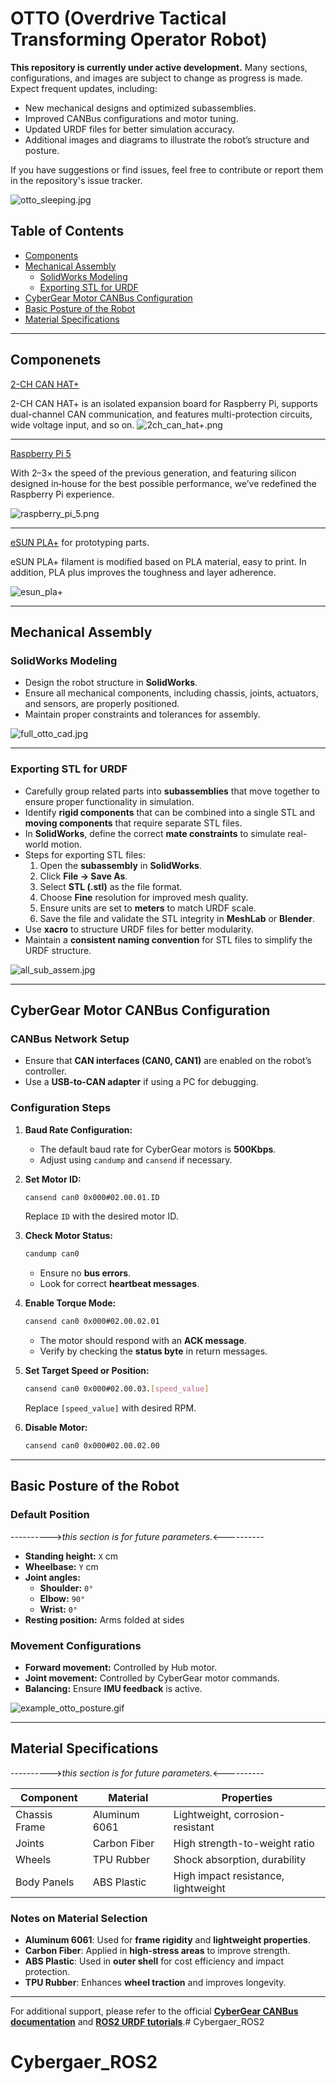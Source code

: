 # OTTO (Overdrive Tactical Transforming Operator Robot)

**This repository is currently under active development.** Many sections, configurations, and images are subject to change as progress is made. Expect frequent updates, including:

- New mechanical designs and optimized subassemblies.
- Improved CANBus configurations and motor tuning.
- Updated URDF files for better simulation accuracy.
- Additional images and diagrams to illustrate the robot’s structure and posture.



If you have suggestions or find issues, feel free to contribute or report them in the repository's issue tracker.

![otto_sleeping.jpg](/images/CAD/OTTO_Sleeping.jpg)

## Table of Contents

- [Components](#componenets)
- [Mechanical Assembly](#mechanical-assembly)
   - [SolidWorks Modeling](#solidworks-modeling)
   - [Exporting STL for URDF](#exporting-stl-for-urdf)
- [CyberGear Motor CANBus Configuration](#cybergear-motor-canbus-configuration)
- [Basic Posture of the Robot](#basic-posture-of-the-robot)
- [Material Specifications](#material-specifications)

---

## Componenets

[2-CH CAN HAT+](https://www.waveshare.com/wiki/2-CH_CAN_HAT+)

2-CH CAN HAT+ is an isolated expansion board for Raspberry Pi, supports dual-channel CAN communication, and features multi-protection circuits, wide voltage input, and so on.
![2ch_can_hat+.png](/images/Components/2ch_can_hat+.png)

---

[Raspberry Pi 5](https://www.raspberrypi.com/products/raspberry-pi-5/)

With 2–3× the speed of the previous generation, and featuring silicon designed in‑house for the best possible performance, we’ve redefined the Raspberry Pi experience.

![raspberry_pi_5.png](/images/Components/Raspberry_Pi_5.png)

---

[eSUN PLA+](https://www.esun3d.com/pla-pro-product/?gad_source=1&gclid=Cj0KCQjwhMq-BhCFARIsAGvo0KeC-QWRS4DnIqkqa8veTYXWu-kzXJ9L_G0ItWB_pjbDCn08X7ATh8IaAqrwEALw_wcB) for prototyping parts.

eSUN PLA+ filament is modified based on PLA material, easy to print. In addition, PLA plus improves the toughness and layer adherence.

![esun_pla+](/images/Components/eSUN_PLA+.png)

---

## Mechanical Assembly

### SolidWorks Modeling
- Design the robot structure in **SolidWorks**.
- Ensure all mechanical components, including chassis, joints, actuators, and sensors, are properly positioned.
- Maintain proper constraints and tolerances for assembly.

![full_otto_cad.jpg](/images/CAD/Full_Otto_CAD.jpg)

--- 

### Exporting STL for URDF

- Carefully group related parts into **subassemblies** that move together to ensure proper functionality in simulation.
- Identify **rigid components** that can be combined into a single STL and **moving components** that require separate STL files.
- In **SolidWorks**, define the correct **mate constraints** to simulate real-world motion.
- Steps for exporting STL files:
  1. Open the **subassembly** in **SolidWorks**.
  2. Click **File → Save As**.
  3. Select **STL (.stl)** as the file format.
  4. Choose **Fine** resolution for improved mesh quality.
  5. Ensure units are set to **meters** to match URDF scale.
  6. Save the file and validate the STL integrity in **MeshLab** or **Blender**.
- Use **xacro** to structure URDF files for better modularity.
- Maintain a **consistent naming convention** for STL files to simplify the URDF structure.

![all_sub_assem.jpg](/images/CAD/All_subassembly.jpg)

---

## CyberGear Motor CANBus Configuration

### CANBus Network Setup
- Ensure that **CAN interfaces (CAN0, CAN1)** are enabled on the robot’s controller.
- Use a **USB-to-CAN adapter** if using a PC for debugging.

### Configuration Steps
1. **Baud Rate Configuration:**
   - The default baud rate for CyberGear motors is **500Kbps**.
   - Adjust using `candump` and `cansend` if necessary.

2. **Set Motor ID:**
   ```bash
   cansend can0 0x000#02.00.01.ID
   ```
   Replace `ID` with the desired motor ID.

3. **Check Motor Status:**
   ```bash
   candump can0
   ```
   - Ensure no **bus errors**.
   - Look for correct **heartbeat messages**.

4. **Enable Torque Mode:**
   ```bash
   cansend can0 0x000#02.00.02.01
   ```
   - The motor should respond with an **ACK message**.
   - Verify by checking the **status byte** in return messages.

5. **Set Target Speed or Position:**
   ```bash
   cansend can0 0x000#02.00.03.[speed_value]
   ```
   Replace `[speed_value]` with desired RPM.

6. **Disable Motor:**
   ```bash
   cansend can0 0x000#02.00.02.00
   ```

---

## Basic Posture of the Robot

### Default Position

---------->*this section is for future parameters.*<----------

- **Standing height:** `X` cm
- **Wheelbase:** `Y` cm
- **Joint angles:**
  - **Shoulder:** `0°`
  - **Elbow:** `90°`
  - **Wrist:** `0°`
- **Resting position:** Arms folded at sides

### Movement Configurations
- **Forward movement:** Controlled by Hub motor.
- **Joint movement:** Controlled by CyberGear motor commands.
- **Balancing:** Ensure **IMU feedback** is active.

![example_otto_posture.gif](/images/Video/Example_Otto_posture.gif)

---

## Material Specifications

---------->*this section is for future parameters.*<----------

| Component          | Material        | Properties                 |
|-------------------|---------------|---------------------------|
| Chassis Frame    | Aluminum 6061 | Lightweight, corrosion-resistant |
| Joints           | Carbon Fiber  | High strength-to-weight ratio |
| Wheels           | TPU Rubber    | Shock absorption, durability |
| Body Panels      | ABS Plastic   | High impact resistance, lightweight |

### Notes on Material Selection
- **Aluminum 6061**: Used for **frame rigidity** and **lightweight properties**.
- **Carbon Fiber**: Applied in **high-stress areas** to improve strength.
- **ABS Plastic**: Used in **outer shell** for cost efficiency and impact protection.
- **TPU Rubber**: Enhances **wheel traction** and improves longevity.

---

For additional support, please refer to the official [**CyberGear CANBus documentation**](https://github.com/belovictor/cybergear-docs/blob/main/instructionmanual/instructionmanual.md) and [**ROS2 URDF tutorials**](https://docs.ros.org/en/rolling/Tutorials/Intermediate/URDF/Building-a-Visual-Robot-Model-with-URDF-from-Scratch.html).# Cybergaer_ROS2
# Cybergaer_ROS2

